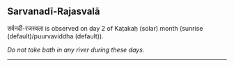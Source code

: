## Sarvanadī-Rajasvalā
सर्वनदी-रजस्वला is observed on day 2 of Kaṭakaḥ (solar) month (sunrise (default)/puurvaviddha (default)).

_Do not take bath in any river during these days._

---
